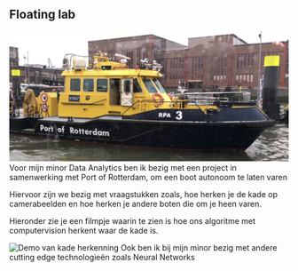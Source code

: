 ## Floating lab
![RPA 3](img/portfolio/floating_lab_boat.jpg "RPA 3")
Voor mijn minor Data Analytics ben ik bezig met een project in samenwerking met Port of Rotterdam, om een boot autonoom
te laten varen

Hiervoor zijn we bezig met vraagstukken zoals, hoe herken je de kade op camerabeelden en hoe herken je andere boten die
om je heen varen.

Hieronder zie je een filmpje waarin te zien is hoe ons algoritme met computervision herkent waar de kade is.

![Demo van kade herkenning](mg/portfolio/floating_lab_demo.gif "Demo van kade herkenning")
Ook ben ik bij mijn minor bezig met andere cutting edge technologieën zoals Neural Networks
